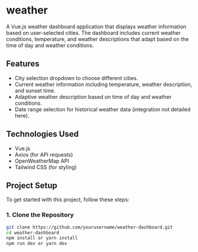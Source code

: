# weather

A Vue.js weather dashboard application that displays weather information based on user-selected cities. The dashboard includes current weather conditions, temperature, and weather descriptions that adapt based on the time of day and weather conditions.

## Features

- City selection dropdown to choose different cities.
- Current weather information including temperature, weather description, and sunset time.
- Adaptive weather description based on time of day and weather conditions.
- Date range selection for historical weather data (integration not detailed here).

## Technologies Used

- Vue.js
- Axios (for API requests)
- OpenWeatherMap API
- Tailwind CSS (for styling)

## Project Setup

To get started with this project, follow these steps:

### 1. Clone the Repository

```bash
git clone https://github.com/yourusername/weather-dashboard.git
cd weather-dashboard
npm install or yarn install
npm run dev or yarn dev
